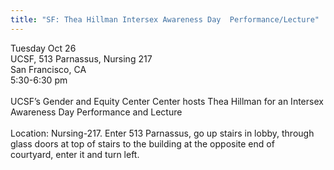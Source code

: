 ```yaml
---
title: "SF: Thea Hillman Intersex Awareness Day  Performance/Lecture"
---
```


Tuesday Oct 26 <br>UCSF, 513 Parnassus, Nursing 217<br>San Francisco, CA<br>5:30-6:30 pm<br><br>UCSF&#8217;s Gender and Equity Center Center hosts Thea Hillman for an Intersex<br>Awareness Day Performance and Lecture<br><br>Location: Nursing-217. Enter 513 Parnassus, go up stairs in lobby, through<br>glass doors at top of stairs to the building at the opposite end of<br>courtyard, enter it and turn left. <br><br><br>